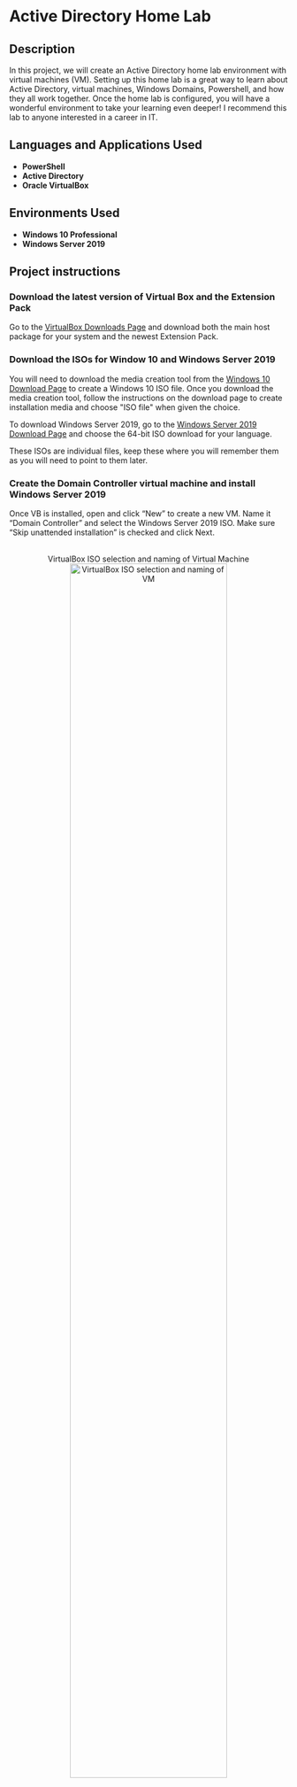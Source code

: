 <h1>Active Directory Home Lab</h1>

<h2>Description</h2>
In this project, we will create an Active Directory home lab environment with virtual machines (VM). Setting up this home lab is a great way to learn about Active Directory, virtual machines, Windows Domains, Powershell, and how they all work together. Once the home lab is configured, you will have a wonderful environment to take your learning even deeper! I recommend this lab to anyone interested in a career in IT. 

<h2>Languages and Applications Used</h2>

- <b>PowerShell</b> 
- <b>Active Directory</b>
- <b>Oracle VirtualBox</b>

<h2>Environments Used </h2>

- <b>Windows 10 Professional</b>
- <b>Windows Server 2019</b>

<h2>Project instructions</h2>

<h3>Download the latest version of Virtual Box and the Extension Pack</h3>

Go to the <a href="https://www.virtualbox.org/wiki/Downloads">VirtualBox Downloads Page</a> and download both the main host package for your system and the newest Extension Pack.

<h3>Download the ISOs for Window 10 and Windows Server 2019</h3>

You will need to download the media creation tool from the <a href="https://www.microsoft.com/en-us/software-download/windows10">Windows 10 Download Page</a> to create a Windows 10 ISO file. Once you download the media creation tool, follow the instructions on the download page to create installation media and choose "ISO file" when given the choice.

To download Windows Server 2019, go to the <a href="https://www.microsoft.com/en-us/evalcenter/download-windows-server-2019">Windows Server 2019 Download Page</a> and choose the 64-bit ISO download for your language.

These ISOs are individual files, keep these where you will remember them as you will need to point to them later.

<h3>Create the Domain Controller virtual machine and install Windows Server 2019</h3>
Once VB is installed, open and click “New” to create a new VM. Name it “Domain Controller” and select the Windows Server 2019 ISO. Make sure “Skip unattended installation” is checked and click Next.

<p align="center"><br/>
VirtualBox ISO selection and naming of Virtual Machine <br/>
<img src="https://i.imgur.com/BrYBpHd.png" height="75%" width="75%" alt="VirtualBox ISO selection and naming of VM"/></p>

Use the slider or incremental controls to allocate the amount of RAM and CPUs that this VM will use. This will depend on the system you have, and will affect how fast the VM runs. I would recommend allocating at least 4GB (4096 MB) of RAM and at least 2 CPUs for this VM. Click Next.

Make sure that the “Create a Virtual Hard Disk Now” radio button is selected and allocate the amount of hard drive space for this VM to use. You need to reserve enough to install the operating system on, and then some. I would recommend allocating at least 30GB for this VM and 50GB if you have the space to spare. Click Next, then click Finish. You should now see the VM named Domain Controller in the left panel of the VirtualBox window.

Before starting this VM up, click on Settings. Under the General section, click on the “Advanced” tab and change both the “Shared Clipboard” and “Drag‘n’Drop” properties to “Bidirectional.” This will allow us to drag files and use the same clipboard from our VMs. Next, click on “Network.” Click on the “Adapter 2” tab and click “Enable Network Adapter” to check the box. Using the “Attached to:” drop down menu, select “Internal Network” then click OK.

<p align="center"><br/>
Enabling Network Adapter 2 in VirtualBox <br/>
<img src="https://i.imgur.com/XkyZ1UB.png" height="60%" width="60%" alt="VirtualBox Settings Enable Network Adapter 2"/></p>

Start the Domain Controller VM by double clicking it or selecting it and clicking Start. The Windows Server 2019 setup program should automatically begin if we selected the correct ISO file when we created this VM. Click through the default options and click “Install Now” to proceed. You will come to a selection screen where you are asked to choose a version of Windows Server 2019. Select the “Standard Evaluation (Desktop Experience)” option and click Next. Accept the license terms and click Next. Click on “Custom: Install Windows only (advanced) and then make sure the correct drive is selected (there should only be the one option showing the Virtual Hard Disk we created earlier) and click Next. Installation should begin in earnest and will take a few minutes at least. During this process, the VM will restart. When it does, the screen will show the message, “Press any key to boot from CD or DVD…” but doing so will restart the setup process from the beginning - so don’t press any keys when you see this message!

Eventually, after an automatic restart or two, you will be asked to set a password for the default Administrator account. For the purposes of this lab, and to make it easier to learn, I recommend using “Password1234” as the password for everything in this lab. You never want to do this in real life, but we will have to login many times as different users and keeping the same password for all those users will speed things up. Also, when we generate 1000 users with a Powershell script, all those users will have “Password1234” as their default password since that’s hard coded into the script. Once you have entered the Administrator password, click Finish.

Now we can log in! At this point, you may notice that pressing Ctrl+Alt+Delete does not unlock the screen or seem to do anything! This is a quirk with VirtualBox. You can successfully log in by clicking “Input” at the top of the window, then “Keyboard,” then “Insert Ctrl-Alt-Delete.” Alternatively, you can hold the Host key (shown at the bottom right corner of the VirtualBox window, and usually Right Ctrl by default) and Delete as a shortcut to this command. Use whichever method you prefer and log in using the Administrator password.

After logging in, Windows will ask if you want your PC to be discoverable on the network. Click Yes. You will also see that Server Manager automatically starts when you log in, and it may take up the whole screen. Minimize or close that and any other windows that are open. On the VirtualBox menu, click “Devices,” then click “Insert Guest Additions CD image….” Then, from within the Domain Controller VM, open File Explorer and then click on “This PC” in the left panel. Under “Devices and drives,” double-click on the CD drive which should say “VirtualBox Guest Additions.” This should open the contents of the CD to reveal several files. Locate the executable application with “-amd64” on the end of the filename and double-click it to start the setup. Click through until you click “Install,” leaving all default values as they are. Click Finish. Once the VM restarts, log in as Administrator again.

<p align="center"><br/>
Selecting the Guest Additions file <br/>
<img src="https://i.imgur.com/jvCSrOv.png" height="75%" width="75%" alt="VirtualBox Guest Additions File Selection"/></p>

Right-click on the Network icon in the system tray at the bottom-right corner of the Domain Controller’s desktop and click “Open Network & Internet Settings”, then click on “Change Adapter Options.” In the Network Connections window that opens, you should see two connection objects, probably named “Ethernet” and “Ethernet 2.” Right-click on one of the connections and click “Status” then click “Details.” In the Network Connection Details window, look for the property called “IPv4 Address.” If you cannot find this property, look for its alternative, “Autoconfiguration IPv4 Address.” Remember which of the two properties this connection had, and click “Close” twice to return to the Network Connections. Do the same thing for the other connection and make a note of whether it had the “IPv4 Address” or “Autoconfiguration IPv4 Address” properties. One connection should have the one property, and the other connection should have the other, but none of them should have both properties. Right-click on the connection that has the “IPv4 Address” property and click “Rename.” Change the name of this connection to “Internet” and press Enter. Then rename the other connection “Internal.”

Once both connections are renamed, right-click on the “Internal” connection and click “Properties.” Select “Internet Protocol Version 4 (TCP/IPv4)” and click “Properties.” Click on the “Use the following IP address” radio button and fill in the following: “IP address” is 172.16.0.1, “Subnet mask” is 255.255.255.0, and “Preferred DNS server” is 127.0.0.1. Click OK, then click Close. Close any open windows.

<p align="center"><br/>
IPv4 properties for "Internal" <br/>
<img src="https://i.imgur.com/D542B0j.png" height="65%" width="65%" alt="Internal Connection's IPv4 Properties"/></p>

Right-click on the Start Button and click “System,” then click the “Rename this PC” button in the right panel (you may have to scroll down a little). Name it “DC” for Domain Controller and click Next. Then click “Restart Now.”

<h3>Installing Active Directory and Creating a New Domain</h3>
Once the Domain Controller restarts, login as Administrator and open Server Manager if it doesn’t automatically open. Within Server Manager, click on “Add roles and features” then click next through all the default options until you get to the “Select server roles” section. Check the box for “Active Directory Domain Services” and then click “Add Features” on the confirmation screen. Then click Next through the rest of the options until you can click on “Install.” Click “Install” and wait until it’s finished. Then click “Close” to finish.

Within the Server Manager Dashboard, you should see a flag icon with an exclamation point near it - click on it to open a pop-out menu. Click on “Promote this server to a domain controller” then select the “Add a new forest” radio button. Type in “mydomain.com” and click Next. On the next screen, you will notice that the DSRM password fields require an entry here. DSRM is beyond the scope of this lab, but you still need to add something to move to the next screen. Add the same password you’re using for the rest of this lab just to keep it simple and click Next through the defaults on each screen until you reach the “Prerequisites Check” screen. Once the prerequisite checks are passed, click “Install.” This may take a little while and the VM will restart as part of this process. Once the VM restarts and reaches the log in screen, you will notice that you are now logging into the new domain we created.

<p align="center"><br/>
Server Manager Post-Deployment Configuration Flag <br/>
<img src="https://i.imgur.com/zWhz5Tp.png" height="70%" width="70%" alt="Server Manager Post-Deployment Configuration Flag"/></p>

<h3>Create a new Administrator account to use instead of the default</h3>
Open the start menu, navigate to “Windows Administration Tools” then click on “Active Directory Users and Computers.” Right-click on “mydomain.com” in the left panel, click “New,” then click “Organizational Unit.” For the name, type “_ADMINS” and uncheck the “Protect container from accidental deletion” checkbox. Click OK. Now you should see an “_ADMINS” object in the left panel (expand the mydomain.com object if you don’t see it). Right-click it and click “New,” then “User.” Fill out your first and last name in the applicable fields, but in the “User logon name” field, enter “a-” followed by your first name initial and last name. For example, Eric Burton’s logon name should be “a-eburton". This prefix is a naming convention used to indicate this account is an Admin account.

<p align="center"><br/>
Adding the Administrator user account details <br/>
<img src="https://i.imgur.com/quwPun6.png" height="60%" width="60%" alt="Adding the Administrator user account details"/></p>

Once you have filled out the appropriate fields, click Next. Add the same password you have been using for the entire lab and check the “Password never expires” checkbox while unchecking the “User must change password at next logon” checkbox. Click Next, then Finish. You should now see the new user show up in the right panel when you select the “_ADMINS” OU in the left panel. Right-click the new user and click “Properties.” Then click the “Member Of” tab and “Add.” Type “domain admins” and click “Check Names.” If the text you just typed was changed to “Domain Admins,” click OK. Then click Apply, then OK again. That user is now an Admin.

<p align="center"><br/>
Adding the new user to the Domain Admins group using the object picker <br/>
<img src="https://i.imgur.com/o03TGpA.png" height="60%" width="60%" alt="Choosing the Domain Admins object in the object picker"/></p>

<h3>Signing in with new Admin account</h3>
Sign out of your current account by right-clicking the start button, selecting “Shut down or sign out,” then clicking “Sign out.” When you see the password field on the login screen, click on “Other user” on the bottom left of the screen. Now login with the user name of the Admin account we just created (with the “a-” prefix) and the corresponding password.

<h3>Installing Remote Access Server and Network Address Translation on Domain Controller</h3>
Open Server Manager and click on “Add roles and features.” Click Next through all the default options until you reach “Select server roles.” Check the box for “Remote Access” then click Next through more default options until you reach “Select role services.” Check the “Routing” checkbox and then “Add Features.” You will notice that this will automatically check the “DirectAccess and VPN (RAS) checkbox as well. Click Next through the remaining options and click “Install” when able. Click Close when the installation completes.

On the top left of the Server Manager Dashboard, click on “Tools” then click “Routing and Remote Access.” Right-click on the local server object in the left panel and select “Configure and Enable Routing and Remote Access.”

<p align="center"><br/>
Configure and Enable Routing and Remote Access menu <br/>
<img src="https://i.imgur.com/0w77MUL.png" height="70%" width="70%" alt="Configure and Enable Routing and Remote Access menu"/></p>

Click Next, then select the “Network address translation (NAT) radio button and click Next. On the next screen, make sure the radio button for “Use this public interface to connect to the Internet” is selected and not greyed out. If it is greyed out and unselectable, click Cancel and restart the Routing and Remote Access Setup Wizard (go back to the beginning of this paragraph’s directions) and that should fix the issue. From the two interfaces available for selection, select the one that connects to the Internet (this one should be named “Internet” to distinguish it). Click Next, then Finish.

<p align="center"><br/>
Routing and Remote Access Public Interface greyed out (cancel wizard and start over) <br/>
<img src="https://i.imgur.com/TquOK3h.png" height="60%" width="60%" alt="Routing and Remote Access Public Interface greyed out (cancel wizard and start over)"/></p>

<p align="center"><br/>
Routing and Remote Access Public Interface selectable (success!) <br/>
<img src="https://i.imgur.com/1vKiiD6.png" height="60%" width="60%" alt="Routing and Remote Access Public Interface selectable (success!)"/></p>

<h3>Set up DHCP on Domain Controller</h3>
Open Server Manager and click on “Add roles and features” again. Once again, click Next until you reach “Select server roles.” Check the “DHCP Server” checkbox, then click “Add Features,” then click Next through the remainder of the screens. Click Install, then click Close. Back in Server Manager, click “Tools” and then click “DHCP.” Once the DHCP window opens, you should see the server object in the left panel. Click on the arrow to the left of it to reveal the IPv4 and IPv6 objects. Right-click on the IPv4 object and click “New Scope” to begin the New Scope Wizard. Click Next, then type “172.16.0.100-200” and click Next. Enter 172.16.0.100 for the “Start IP address,” 172.16.0.200 for the “End IP address,” and 255.255.255.0 for the “Subnet mask.” 

<p align="center"><br/>
Setting the scope's IP address range <br/>
<img src="https://i.imgur.com/P9YBkxz.png" height="60%" width="60%" alt="Setting the scope's IP address range"/></p>

Click Next through the rest of the default options until you reach the “Configure DHCP Options” screen. Make sure “Yes, I want to configure these options now” is selected and click Next. On the “Router (Default Gateway) screen, enter the IP address of the Domain Controller’s “Internal” IP address (we set this to 172.16.0.1 earlier) and click Add, then click Next through the remaining default options and click Finish.

Back in the DHCP window, right-click on the server object (dc.mydomain.com) and click “Authorize.” Then right-click it again and click “Refresh.” Now the icons for the IPv4 and IPv6 objects should have green check marks. Click the arrow next to the IPv4 object to expand it and you should see the new Scope object that we just created.

<p align="center"><br/>
DHCP window after authorization, refreshed and expanded <br/>
<img src="https://i.imgur.com/BBcBnvY.png" height="75%" width="75%" alt="DHCP window after authorization, refreshed and expanded"/></p>

<h3>Download and Run a PowerShell Script to add Users</h3>
You can use Active Directory to add users one at a time, similar to the way we created the admin account earlier, but that is time-consuming. Instead of that method, we can use a PowerShell script that will automatically add 1000 or so users. 

In order to do this, you will have to download or copy two files from this Github repository within your main PC (not from within the VM): CreateADUsers.ps1 and NamesList.txt. CreateADUsers.ps1 is the PowerShell script that will do all the hard work of adding fake users. NamesList.txt is simply a list of fake names from which the script will pull. You can find both of these files on the main page of this repository or you can click the following links to go straight there: 

<a href=https://github.com/guruthos/ActiveDirectoryHomeLab/blob/main/CreateADUsers.ps1>PowerShell Script Location</a>

Once you arrive at the Github page where the file is located, you may notice there isn’t a download button, per se. Instead, you can right-click on the “Raw” button and click “Save Link As” to bring up the file save window. To make this easy, make sure the file is set to save to your desktop and leave the “File name” and “Save as type” options as they are before clicking “Save.” The file should now be on your desktop. Now do the same for the following NamesList.txt file and save it on your desktop as well. It is important that these files are saved in the same location.

<a href=https://github.com/guruthos/ActiveDirectoryHomeLab/blob/main/NamesList.txt>List of Names Location</a>

Once both files are downloaded to your PC’s desktop, you can drag both files over to the VM’s desktop window (This is why we set up the “Drag ‘n’ Drop” property to bidirectional). Once the files are successfully copied to the VM’s desktop, open Windows PowerShell ISE as an Administrator (to do this, right-click on the Windows PowerShell ISE icon and select “More” then “Run as Administrator”. Then click “Yes” on the User Account Control dialog that pops up). From within PowerShell ISE, click “File” then “Open” then locate and select the CreateADUsers.ps1 file and click “Open.” Now you should see the file’s code in the top half of the PowerShell window and a command line prompt in the bottom half. Click your cursor in the bottom half of the PowerShell window so you can type on the command line. From here, type “Set-ExecutionPolicy Unrestricted” and hit enter. Click “Yes to All” when the “Execution Policy Change” dialog pops up. This is a security feature designed to warn you of the possible danger of running scripts as they may contain malicious code. If it worked correctly, you should see the same command line prompt as before with no messages (error or otherwise).

<p align="center"><br/>
PowerShell ISE Set-ExecutionPolicy Unrestricted <br/>
<img src="https://i.imgur.com/HWAXqdy.png" height="60%" width="60%" alt="PowerShell ISE Set-ExecutionPolicy Unrestricted"/></p>

Now you need to change the working directory to the folder where both the script and the list of names files are located: the desktop. From the command line, type “cd C:\Users\a-eburton\Desktop but replace “a-eburton” with your special admin account you created earlier (the account with the “a-” prefix and your first name’s initial and last name). When you are typing this out, you may notice PowerShell’s context lookup feature try and help you select the correct items. Once you have it typed correctly, hit the enter key and the command line prompt should change to indicate that the working directory has changed to your desktop folder.

<p align="center"><br/>
Changing the working directory (remember to replace "a-eburton" with your account name) <br/>
<img src="https://i.imgur.com/vIzHxNv.png" height="60%" width="60%" alt="Changing the working directory (remember to replace "a-eburton" with your account name)"/></p>

Type “dir” and press enter to show the contents of the folder you have navigated to. You should see both the “CreateADUsers.ps1” and “NamesList.txt” files in the output. Now, once you have unrestricted the execution policy and changed directories to the VM’s desktop, you can run the script. Click on the green arrow in PowerShell ISE or press F5 on your keyboard to run it. You should see users being created as they scroll down the window. Wait until the script finishes and returns to the command prompt. To confirm these users were created correctly, you can open “Active Directory Users and Computers,” select the domain object in the left panel and double-click on the _USERS organizational unit and they should display in the right panel.

<h3>Creating the Windows 10 Client VM</h3>
In VirtualBox, create a new Vm using the Windows 10 ISO and name it something to distinguish it as a client machine. You can use the same hardware allocations as you did earlier on the Domain Controller VM. Once the VM is created, right-click on it and open settings. Click on Network, and change Adapter 1’s “Attached to” property to “Internal Network.” Click OK.

Start the new Client VM to begin the Windows 10 setup. When the “Activate Windows” screen appears, click on “I don’t have a product key.” Then select Windows 10 Pro from the operating system selections and click Next. Select “Custom Install” when given the option then click Next until installation begins. Let the VM restart automatically and remember to not press a key to boot from CD/DVD. Eventually the setup program will ask you for more information. Select the appropriate options and skip any skippable screens. When setup comes to the Network screen, if it asks if you want to connect to a network, click on “I don’t have Internet.” When prompted, choose “Personal Use” over “Organizational,” choose “offline account” over adding a Microsoft account, and choose “Limited Experience” when setup again tries to convince you to make an account.

Enter a default username when asked, “Who’s going to use this PC?” I entered “user” and left the password option on the next screen blank. When you get to “Choose privacy settings for your device,” toggle everything to off (you may have to scroll down, there are so many options to toggle). Skip every screen that you can from here on out without accepting any of Microsoft’s “personalization” services. After this, the setup process should enter its final leg and eventually Windows 10 will open.

Right-click on the Start button and click “System.” Scroll down and click on “Rename this PC (advanced)” then click “Change.”

<p align="center"><br/>
Locating Rename this PC (advanced) <br />
<img src="https://i.imgur.com/ZM6kuU6.png" height="60%" width="60%" alt="Locating Rename this PC (advanced)"/></p>

Type the name of your client VM (I used CLIENT1), then select the Domain radio button in the “Member of” section and type “mydomain.com” and click OK. In the security window that pops up, enter the admin account credentials (the account with the “a-” prefix) and click OK. After a moment or two, you should see a message box appear that confirms joining the domain was successful. Allow the client VM to restart.

The client VM should now be joined to the domain and the Domain Controller VM should now show the client VM as a member of the domain. You can check this by opening Server Manager on the Domain Controller VM, clicking on “Tools” then “DHCP.” Expand the domain object, then expand the IPv4 object, then expand the Scope object inside that. Click on “Address Leases” and you should see an entry from the client VM. When the client joined the domain, it requested and received an IP address from the DHCP service running on the Domain Controller VM. Notice that the IP address given is within the range of addresses as defined earlier in the scope.

<p align="center"><br/>
Successful assignment of IP address from Domain Controller <br />
<img src="https://i.imgur.com/9nEV1MI.png" height="75%" width="75%" alt="Successful assignment of IP address from Domain Controller"/></p>

Congratulations! You now have a working Active Directory Home Lab running on your PC! You can test out the other users login credentials by logging in as them and seeing how Active Directory works with different users on the same machine. Use this Home Lab to learn more about Active Directory - try deleting and adding users, restricting access, forcing a change password policy, etc.

<!--
 ```diff
- text in red
+ text in green
! text in orange
# text in gray
@@ text in purple (and bold)@@
```
--!>
